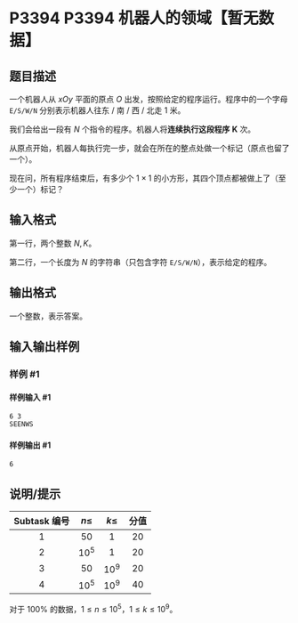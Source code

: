 # P3394 P3394 机器人的领域【暂无数据】

## 题目描述

一个机器人从 $xOy$ 平面的原点 $O$ 出发，按照给定的程序运行。程序中的一个字母 $\texttt{E/S/W/N}$ 分别表示机器人往东 / 南 / 西 / 北走 $1$ 米。

我们会给出一段有 $N$ 个指令的程序。机器人将**连续执行这段程序** $\bm K$ 次。

从原点开始，机器人每执行完一步，就会在所在的整点处做一个标记（原点也留了一个）。

现在问，所有程序结束后，有多少个 $1 \times 1$ 的小方形，其四个顶点都被做上了（至少一个）标记？

## 输入格式

第一行，两个整数 $N,K$。

第二行，一个长度为 $N$ 的字符串（只包含字符 $\texttt{E/S/W/N}$），表示给定的程序。

## 输出格式

一个整数，表示答案。

## 输入输出样例

### 样例 #1

#### 样例输入 #1

```
6 3
SEENWS
```

#### 样例输出 #1

```
6
```

## 说明/提示

|Subtask 编号|$n \le$|$k \le$|分值|
|:-:|:-:|:-:|:-:|
|$1$|$50$|$1$|$20$|
|$2$|$10^5$|$1$|$20$|
|$3$|$50$|$10^9$|$20$|
|$4$|$10^5$|$10^9$|$40$|

对于 $100\%$ 的数据，$1 \le n \le 10^5$，$1 \le k \le 10^9$。
